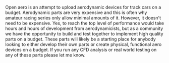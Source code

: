 Open aero is an attempt to upload aerodynamic devices for track cars on a budget. Aerodynamic parts are very expensive and this is often why amateur racing series only allow minimal amounts of it. However, it doesn't need to be expensive. Yes, to reach the top level of performance would take hours and hours of development from aerodynamicists, but as a community we have the opportunity to build and test together to implement high quality parts on a budget. These parts will likely be a starting place for anybody looking to either develop their own parts or create physical, functional aero devices on a budget. If you run any CFD analysis or real world testing on any of these parts please let me know. 
